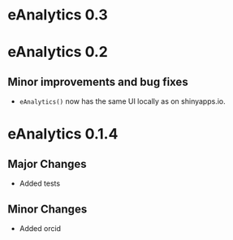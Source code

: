 # eAnalytics 0.3

# eAnalytics 0.2

## Minor improvements and bug fixes

* `eAnalytics()` now has the same UI locally as on shinyapps.io.

# eAnalytics 0.1.4

## Major Changes

* Added tests 

## Minor Changes

* Added orcid
